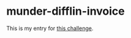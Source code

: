 # munder-difflin-invoice

This is my entry for [this challenge](https://www.reddit.com/r/learnpython/comments/l8nabp/munder_difflin_needs_a_newly_selftaught_python/).
